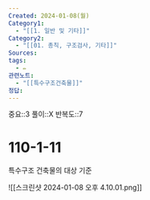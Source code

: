 ```yaml
---
Created: 2024-01-08(월)
Category1:
  - "[[1. 일반 및 기타]]"
Category2:
  - "[[01. 총칙, 구조검사, 기타]]"
Sources: 
tags:
  - ✏️
관련노트:
  - "[[특수구조건축물]]"
정답:
---
```

중요::3
풀이::X
반복도::7

# 110-1-11
특수구조 건축물의 대상 기준

![[스크린샷 2024-01-08 오후 4.10.01.png]]